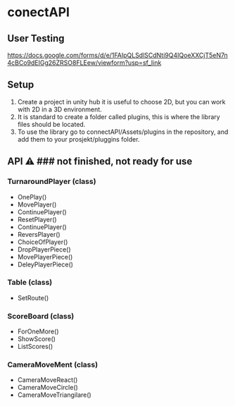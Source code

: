 # conectAPI

## User Testing

https://docs.google.com/forms/d/e/1FAIpQLSdlSCdNti9Q4IQoeXXCjT5eN7n4cBCo9dEIGg26ZRSO8FLEew/viewform?usp=sf_link

## Setup 

1. Create a project in unity hub it is useful to choose 2D, but you can work with 2D in a  3D environment.
2. It is standard to create a folder called plugins, this is where the library files should be located.
4. To use the library go to connectAPI/Assets/plugins in the repository, and add them to your prosjekt/pluggins folder.

## API :warning: ### not finished, not ready for use


### TurnaroundPlayer (class)
- OnePlay()
- MovePlayer()
- ContinuePlayer()
- ResetPlayer()
- ContinuePlayer()
- ReversPlayer()
- ChoiceOfPlayer()
- DropPlayerPiece()
- MovePlayerPiece()
- DeleyPlayerPiece()

### Table (class)
- SetRoute()

### ScoreBoard (class)
- ForOneMore()
- ShowScore()
- ListScores()

### CameraMoveMent (class)
- CameraMoveReact()
- CameraMoveCircle()
- CameraMoveTriangilare()
